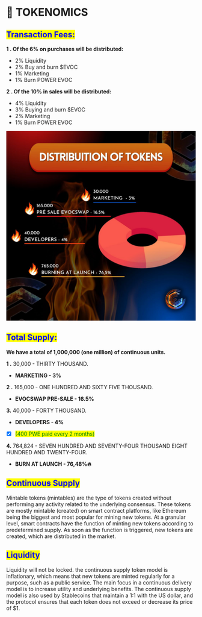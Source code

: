 # 🎯 TOKENOMICS

## <mark style="color:blue;">Transaction Fees:</mark>

**1 .  Of the 6% on purchases will be distributed:**

* 2% Liquidity
* 2% Buy and burn $EVOC
* 1%  Marketing
* 1%  Burn POWER EVOC

**2 .  Of the 10% in sales will be distributed:**&#x20;

* 4% Liquidity
* 3% Buying and burn $EVOC
* 2% Marketing
* 1% Burn POWER EVOC

![](<.gitbook/assets/photo1647910884 (1).jpeg>)

## <mark style="color:blue;">**Total Supply:**</mark>

**We have a total of 1,000,000 (one million) of continuous units.**

**1 .**  30,000 - THIRTY THOUSAND.

* **MARKETING  - 3%**                                             &#x20;

**2 .** 165,000 - ONE HUNDRED AND SIXTY FIVE THOUSAND.

* **EVOCSWAP PRE-SALE - 16.5%**

**3.**  40,000 - FORTY THOUSAND.

* **DEVELOPERS - 4%**&#x20;

<!---->

* [x] <mark style="color:green;">(400 PWE paid every 2 months)</mark>

**4.**  764,824 - SEVEN HUNDRED AND SEVENTY-FOUR THOUSAND EIGHT HUNDRED AND TWENTY-FOUR.

* **BURN AT LAUNCH - 76,48%🔥**&#x20;

## <mark style="color:blue;">Continuous Supply</mark>

Mintable tokens (mintables) are the type of tokens created without performing any activity related to the underlying consensus. These tokens are mostly mintable (created) on smart contract platforms, like Ethereum being the biggest and most popular for mining new tokens. At a granular level, smart contracts have the function of minting new tokens according to predetermined supply. As soon as the function is triggered, new tokens are created, which are distributed in the market.

## <mark style="color:blue;">Liquidity</mark>

Liquidity will not be locked. the continuous supply token model is inflationary, which means that new tokens are minted regularly for a purpose, such as a public service. The main focus in a continuous delivery model is to increase utility and underlying benefits. The continuous supply model is also used by Stablecoins that maintain a 1:1 with the US dollar, and the protocol ensures that each token does not exceed or decrease its price of $1.
